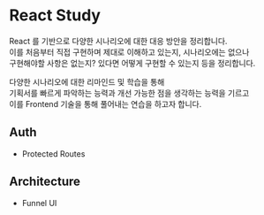 # React Study

React 를 기반으로 다양한 시나리오에 대한 대응 방안을 정리합니다.<br />
이를 처음부터 직접 구현하며 제대로 이해하고 있는지, 시나리오에는 없으나<br />
구현해야할 사항은 없는지? 있다면 어떻게 구현할 수 있는지 등을 정리합니다.

다양한 시나리오에 대한 리마인드 및 학습을 통해<br />
기획서를 빠르게 파악하는 능력과 개선 가능한 점을 생각하는 능력을 기르고<br />
이를 Frontend 기술을 통해 풀어내는 연습을 하고자 합니다.

## Auth

- Protected Routes

## Architecture

- Funnel UI
